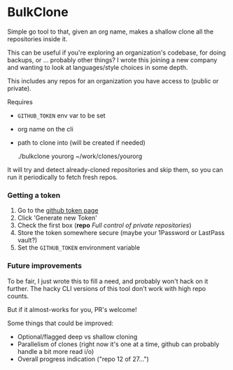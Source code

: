 # BulkClone

Simple go tool to that, given an org name, makes a shallow clone all the repositories inside it.

This can be useful if you're exploring an organization's codebase, for doing backups, or ... probably other things? I wrote this joining a new company and wanting to look at languages/style choices in some depth.

This includes any repos for an organization you have access to (public or private).

Requires

* `GITHUB_TOKEN` env var to be set
* org name on the cli
* path to clone into (will be created if needed)


	./bulkclone yourorg ~/work/clones/yourorg

It will try and detect already-cloned repositories and skip them, so you can run it periodically to fetch fresh repos.

### Getting a token

1. Go to the [github token page](https://github.com/settings/tokens)
2. Click 'Generate new Token'
3. Check the first box (**repo** _Full control of private repositories_)
4. Store the token somewhere secure (maybe your 1Password or LastPass vault?)
5. Set the `GITHUB_TOKEN` environment variable

### Future improvements

To be fair, I just wrote this to fill a need, and probably won't hack on it further. The hacky CLI versions of this tool don't work with high repo counts.

But if it almost-works for you, PR's welcome!

Some things that could be improved:

* Optional/flagged deep vs shallow cloning
* Parallelism of clones (right now it's one at a time, github can probably handle a bit more read i/o)
* Overall progress indication ("repo 12 of 27...")


